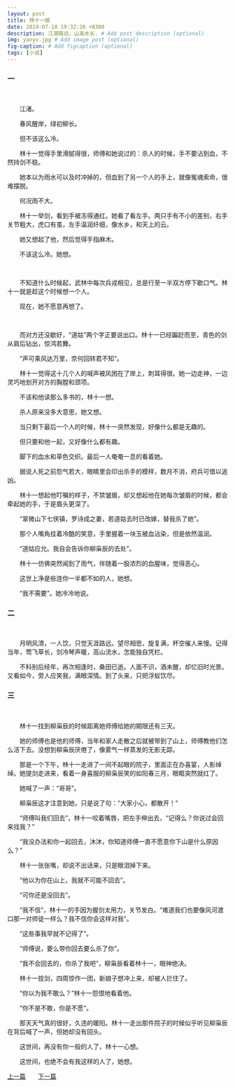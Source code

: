 ```yaml
---
layout: post
title: 林十一娘
date: 2019-07-18 19:32:20 +0300
description: 江湖路远，山高水长. # Add post description (optional)
img: yanyv.jpg # Add image post (optional)
fig-caption: # Add figcaption (optional)
tags: [小说]
---
```

### 一

&nbsp;

&emsp;&emsp;江渚。

&emsp;&emsp;春风醒岸，绿初柳长。

&emsp;&emsp;但不该这么冷。

&emsp;&emsp;林十一觉得手里滑腻得很，师傅和她说过的：杀人的时候，手不要沾到血，不然持剑不稳。

&emsp;&emsp;她本以为雨水可以及时冲掉的，但血到了另一个人的手上，就像冤魂索命，很难摆脱。

&emsp;&emsp;何况雨不大。

&emsp;&emsp;林十一举剑，看到手被冻得通红。她看了看左手。两只手有不小的差别，右手关节粗大，虎口有茧，左手温润纤细，像水乡，和天上的云。

&emsp;&emsp;她又想起了他，然后觉得手指麻木。

&emsp;&emsp;不该这么冷。她想。

&nbsp;

&emsp;&emsp;不知道什么时候起，武林中每次兵戎相见，总是行至一半双方停下歇口气。林十一就是趁这个时候想一个人。

&emsp;&emsp;现在，她不愿意再想了。

&nbsp;

&emsp;&emsp;而对方还没歇好，“道姑”两个字正要说出口。林十一已经蹁跹而至，青色的剑从肩后钻出，惊鸿若舞。

&emsp;&emsp;“声可乘风达万里，奈何回转君不知”。

&emsp;&emsp;林十一觉得这十几个人的喊声被风困在了岸上，刺耳得很。她一边走神，一边灵巧地划开对方的胸膛和颈项。

&emsp;&emsp;不该和他读那么多书的，林十一想。

&emsp;&emsp;杀人原来没多大意思，她又想。

&emsp;&emsp;当只剩下最后一个人的时候，林十一突然发现，好像什么都是无趣的。

&emsp;&emsp;但只要和他一起，又好像什么都有趣。

&emsp;&emsp;脚下的血水和草色交织。最后一人奄奄一息的看着她。

&emsp;&emsp;据说人死之前怨气若大，眼睛里会印出杀手的模样，数月不消，府兵可借以追凶。

&emsp;&emsp;林十一想起他叮嘱的样子，不禁皱眉，却又想起他在她每次皱眉的时候，都会牵起她的手，于是眉头更深了。

&emsp;&emsp;“翠微山下七侠镇，罗诗成之妻，若道姑去时已改嫁，替我杀了她”。

&emsp;&emsp;那个人嘴角挂着冷酷的笑意，手里握着一块玉被血沾染，但是依然温润。

&emsp;&emsp;“道姑应允。我自会告诉你柳枭辰的去处”。

&emsp;&emsp;林十一仿佛突然闻到了雨气，伴随着一股浓烈的血腥味，觉得恶心。

&emsp;&emsp;这世上净是些连你一半都不如的人，她想。

&emsp;&emsp;“我不需要”。她冷冷地说。

### 二

&nbsp;

&emsp;&emsp;月明风清，一人饮，只觉天涯路远。望尽相思，旋复满，杯空催人来慢。记得当年，莺飞草长，剑冷琴声暖，高山流水，怎能独自凭栏。

&emsp;&emsp;不料别后经年，再次相逢时，桑田已逝。人面不识，酒未醒，却忆旧时光景。又看如今，旁人应笑我，满眼深情。到了头来，只把浮蚁饮尽。

### 三

&nbsp;

&emsp;&emsp;林十一找到柳枭辰的时候距离她师傅给她的期限还有三天。

&emsp;&emsp;她的师傅也是他的师傅，当年和家人走散之后就被带到了山上，师傅教他们怎么活下去。没想到柳枭辰厌倦了，像雾气一样蒸发的无影无踪。

&emsp;&emsp;那是一个下午，林十一走进了一间不起眼的院子，里面正在办喜宴，人影绰绰。她提剑走进来，看着一身喜服的柳枭辰笑的如阳春三月，眼眶突然就红了。

&emsp;&emsp;她喊了一声：“哥哥”。

&emsp;&emsp;柳枭辰这才注意到她，只是说了句：“大家小心，都散开！”

&emsp;&emsp;“师傅叫我们回去”，林十一咬着嘴唇，把左手伸出去，“记得么？你说过会回来找我？”

&emsp;&emsp;“我没办法和你一起回去，沐沐，你知道师傅一直不愿意你下山是什么原因么？”

&emsp;&emsp;林十一张张嘴，却说不出话来，只是眼泪掉下来。

&emsp;&emsp;“他以为你在山上，我就不可能不回去”。

&emsp;&emsp;“可你还是没回去”。

&emsp;&emsp;“我不信”，林十一的手因为握剑太用力，关节发白。“难道我们也要像风河渡口那一对师徒一样么？我不信你会这样对我”。

&emsp;&emsp;“这些事我早就不记得了”。

&emsp;&emsp;“师傅说，要么带你回去要么杀了你”。

&emsp;&emsp;“我不会回去的，你杀了我吧”，柳枭辰看着林十一，眼神绝决。

&emsp;&emsp;林十一拔剑，四周惊作一团，新娘子想冲上来，却被人拦住了。

&emsp;&emsp;“你以为我不敢么？”林十一怨恨地看着他。

&emsp;&emsp;“你不是不敢，你是不愿”。

&emsp;&emsp;那天天气真的很好，久违的暖阳。林十一走出那件院子的时候似乎听见柳枭辰在背后喊了一声，但她却没有回头。

&emsp;&emsp;这世间，再没有你一般的人了，林十一心想。

&emsp;&emsp;这世间，也绝不会有我这样的人了，她想。

[上一篇](../writting1/)&emsp;&emsp;[下一篇](../writting3/)
